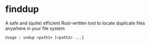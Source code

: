 # finddup
A safe and (quite) efficient Rust-written tool to locate duplicate files anywhere in your file system

```Usage : undup <path1> [<path2> ...]```
